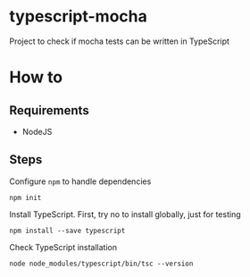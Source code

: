 # typescript-mocha

Project to check if mocha tests can be written in TypeScript

# How to

## Requirements 

- NodeJS

## Steps 

Configure `npm` to handle dependencies

    npm init

Install TypeScript. First, try no to install globally, just for testing

    npm install --save typescript

Check TypeScript installation

    node node_modules/typescript/bin/tsc --version


